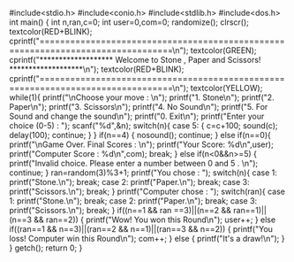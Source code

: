 #include<stdio.h>
#include<conio.h>
#include<stdlib.h>
#include<dos.h>
int main()
{
int n,ran,c=0;
int user=0,com=0;
randomize();
clrscr();
textcolor(RED+BLINK);
cprintf("================================================================================\n");
textcolor(GREEN);
cprintf("*******************  Welcome to Stone , Paper and Scissors!  *******************\n");
textcolor(RED+BLINK);
cprintf("================================================================================\n");
textcolor(YELLOW);
while(1){
printf("\nChoose your move : \n");
printf("1. Stone\n");
printf("2. Paper\n");
printf("3. Scissors\n");
printf("4. No Sound\n");
printf("5. For Sound and change the sound\n");
printf("0. Exit\n");
printf("Enter your choice (0-5) : ");
scanf("%d",&n);
switch(n){
case 5:
{
c=c+100;
sound(c);
delay(100);
continue;
}
}
if(n==4)
{
nosound();
continue;
}
else if(n==0){
printf("\nGame Over. Final Scores : \n");
printf("Your Score: %d\n",user);
printf("Computer Score : %d\n",com);
break;
}
else if(n<0&&n>=5)
{
printf("Invalid choice. Please enter a number between 0 and 5 . \n");
continue;
}
ran=random(3)%3+1;
printf("You chose : ");
switch(n){
case 1:
printf("Stone.\n");
break;
case 2:
printf("Paper.\n");
break;
case 3:
printf("Scissors.\n");
break;
}
printf("Computer chose : ");
switch(ran){
case 1:
printf("Stone.\n");
break;
case 2:
printf("Paper.\n");
break;
case 3:
printf("Scissors.\n");
break;
}
if((n==1 && ran ==3)||(n==2 && ran==1)||(n==3 && ran==2))
{
printf("Wow! You won this Round\n");
user++;
}
else if((ran==1 && n==3)||(ran==2 && n==1)||(ran==3 && n==2))
{
printf("You loss! Computer win this Round\n");
com++;
}
else
{
printf("It's a draw!\n");
}
}
getch();
return 0;
}

